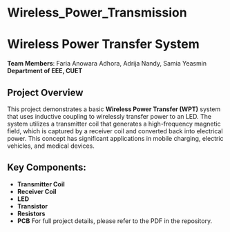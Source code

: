 # Wireless_Power_Transmission
# Wireless Power Transfer System

**Team Members**: Faria Anowara Adhora, Adrija Nandy, Samia Yeasmin  
**Department of EEE, CUET**

## Project Overview

This project demonstrates a basic **Wireless Power Transfer (WPT)** system that uses inductive coupling to wirelessly transfer power to an LED. The system utilizes a transmitter coil that generates a high-frequency magnetic field, which is captured by a receiver coil and converted back into electrical power. This concept has significant applications in mobile charging, electric vehicles, and medical devices.

## Key Components:
- **Transmitter Coil**
- **Receiver Coil**
- **LED**
- **Transistor**
- **Resistors**
- **PCB**
For full project details, please refer to the PDF in the repository.

